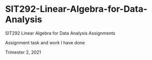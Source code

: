 # SIT292-Linear-Algebra-for-Data-Analysis

SIT292 Linear Algebra for Data Analysis Assignments

Assignment task and work I have done

Trimester 2, 2021
